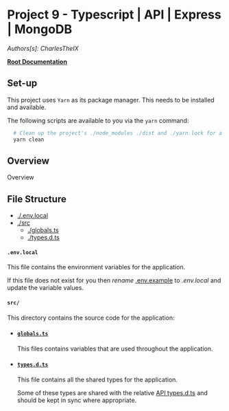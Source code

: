 # Project 9 - Typescript | API | Express | MongoDB

_Authors[s]: CharlesTheIX_

**[Root Documentation](../ReadMe.md)**

## Set-up

This project uses `Yarn` as its package manager. This needs to be installed and available.

The following scripts are available to you via the `yarn` command:

```bash
  # Clean up the project's ./node_modules ./dist and ./yarn.lock for a clean install
  yarn clean

```

## Overview

Overview

## File Structure

- [./.env.local](#envlocal)
- [./src](#src)
  - [./globals.ts](#globalsts)
  - [./types.d.ts](#typesdts)

#### **`.env.local`**

This file contains the environment variables for the application.

If this file does not exist for you then _rename_ [.env.example](./.env.example) to _.env.local_ and update the variable values.

#### **`src/`**

This directory contains the source code for the application:

- #### [**`globals.ts`**](./src/globals.ts)

  This files contains variables that are used throughout the application.

- #### [**`types.d.ts`**](./src/types.d.ts)

  This file contains all the shared types for the application.

  Some of these types are shared with the relative [API types.d.ts](../api/src/types.d.ts) and should be kept in sync where appropriate.
